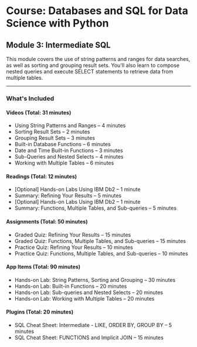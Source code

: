 # Course: Databases and SQL for Data Science with Python  
## Module 3: Intermediate SQL

This module covers the use of string patterns and ranges for data searches, as well as sorting and grouping result sets. You'll also learn to compose nested queries and execute SELECT statements to retrieve data from multiple tables.

---

### What's Included

#### Videos (Total: 31 minutes)
- Using String Patterns and Ranges – 4 minutes
- Sorting Result Sets – 2 minutes
- Grouping Result Sets – 3 minutes
- Built-in Database Functions – 6 minutes
- Date and Time Built-in Functions – 3 minutes
- Sub-Queries and Nested Selects – 4 minutes
- Working with Multiple Tables – 6 minutes

#### Readings (Total: 12 minutes)
- [Optional] Hands-on Labs Using IBM Db2 – 1 minute
- Summary: Refining Your Results – 5 minutes
- [Optional] Hands-on Labs Using IBM Db2 – 1 minute
- Summary: Functions, Multiple Tables, and Sub-queries – 5 minutes

#### Assignments (Total: 50 minutes)
- Graded Quiz: Refining Your Results – 15 minutes
- Graded Quiz: Functions, Multiple Tables, and Sub-queries – 15 minutes
- Practice Quiz: Refining Your Results – 10 minutes
- Practice Quiz: Functions, Multiple Tables, and Sub-queries – 10 minutes

#### App Items (Total: 90 minutes)
- Hands-on Lab: String Patterns, Sorting and Grouping – 30 minutes
- Hands-on Lab: Built-in Functions – 20 minutes
- Hands-on Lab: Sub-queries and Nested Selects – 20 minutes
- Hands-on Lab: Working with Multiple Tables – 20 minutes

#### Plugins (Total: 20 minutes)
- SQL Cheat Sheet: Intermediate - LIKE, ORDER BY, GROUP BY – 5 minutes
- SQL Cheat Sheet: FUNCTIONS and Implicit JOIN – 15 minutes


<!-- Using String Patterns and Ranges -->
<!-- soritng result sets -->
<!-- Grouping Result Sets -->
<!-- Built-in Database Functions -->